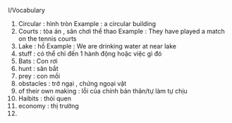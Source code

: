 I/Vocabulary 
1. Circular : hình tròn 
Example :  a circular building 
2. Courts : tòa án  , sân chơi thể thao 
Example : They have played a match on the tennis courts 
3. Lake : hồ 
Example : We are drinking water  at near lake 
4. stuff : có thể chỉ đến 1 hành động hoặc việc gì đó 
5. Bats : Con rơi 
6. hunt : săn bắt 
7. prey : con mồi 
8. obstacles : trở ngại , chứng ngoại vật 
9. of their own making : lỗi của chính bản thân/tự làm tự chịu 
10. Haibits : thói quen 
11. economy : thị trường 
12. 